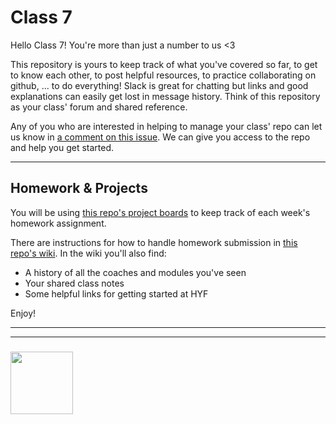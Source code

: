 # Class 7

Hello Class 7! You're more than just a number to us <3

This repository is yours to keep track of what you've covered so far, to get to know each other, to post helpful resources, to practice collaborating on github, ... to do everything!  Slack is great for chatting but links and good explanations can easily get lost in message history.  Think of this repository as your class' forum and shared reference.

Any of you who are interested in helping to manage your class' repo can let us know in [a comment on this issue](https://github.com/HackYourFutureBelgium/class-repo-template/issues/1).  We can give you access to the repo and help you get started.

---

## Homework & Projects

You will be using [this repo's project boards](https://github.com/HackYourFutureBelgium/class-repo-template/projects) to keep track of each week's homework assignment.


There are instructions for how to handle homework submission in [this repo's wiki](https://github.com/HackYourFutureBelgium/class-repo-template/wiki).  In the wiki you'll also find:
* A history of all the coaches and modules you've seen
* Your shared class notes
* Some helpful links for getting started at HYF

Enjoy!


___
___
### <a href="https://hackyourfuture.be" target="_blank"><img src="https://pbs.twimg.com/profile_images/984474625009741824/Bs_qKx6-_400x400.jpg" width="100" height="100"></img></a>
